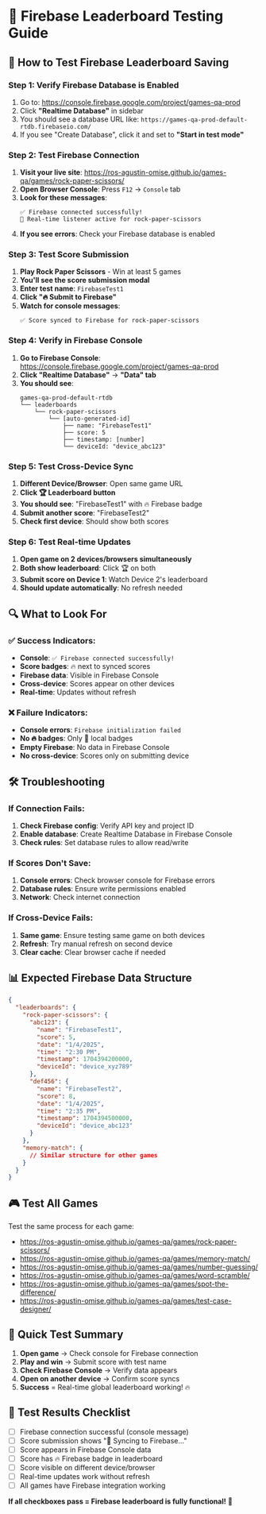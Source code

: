# 🧪 Firebase Leaderboard Testing Guide

## 🎯 **How to Test Firebase Leaderboard Saving**

### **Step 1: Verify Firebase Database is Enabled**
1. Go to: https://console.firebase.google.com/project/games-qa-prod
2. Click **"Realtime Database"** in sidebar
3. You should see a database URL like: `https://games-qa-prod-default-rtdb.firebaseio.com/`
4. If you see "Create Database", click it and set to **"Start in test mode"**

### **Step 2: Test Firebase Connection**
1. **Visit your live site**: https://ros-agustin-omise.github.io/games-qa/games/rock-paper-scissors/
2. **Open Browser Console**: Press `F12` → `Console` tab
3. **Look for these messages**:
   ```
   ✅ Firebase connected successfully!
   🔄 Real-time listener active for rock-paper-scissors
   ```
4. **If you see errors**: Check your Firebase database is enabled

### **Step 3: Test Score Submission**
1. **Play Rock Paper Scissors** - Win at least 5 games
2. **You'll see the score submission modal**
3. **Enter test name**: `FirebaseTest1`
4. **Click "🔥 Submit to Firebase"**
5. **Watch for console messages**:
   ```
   ✅ Score synced to Firebase for rock-paper-scissors
   ```

### **Step 4: Verify in Firebase Console**
1. **Go to Firebase Console**: https://console.firebase.google.com/project/games-qa-prod
2. **Click "Realtime Database"** → **"Data" tab**
3. **You should see**:
   ```
   games-qa-prod-default-rtdb
   └── leaderboards
       └── rock-paper-scissors
           └── [auto-generated-id]
               ├── name: "FirebaseTest1"
               ├── score: 5
               ├── timestamp: [number]
               └── deviceId: "device_abc123"
   ```

### **Step 5: Test Cross-Device Sync**
1. **Different Device/Browser**: Open same game URL
2. **Click 🏆 Leaderboard button**
3. **You should see**: "FirebaseTest1" with 🔥 Firebase badge
4. **Submit another score**: "FirebaseTest2"
5. **Check first device**: Should show both scores

### **Step 6: Test Real-time Updates**
1. **Open game on 2 devices/browsers simultaneously**
2. **Both show leaderboard**: Click 🏆 on both
3. **Submit score on Device 1**: Watch Device 2's leaderboard
4. **Should update automatically**: No refresh needed

## 🔍 **What to Look For**

### **✅ Success Indicators:**
- **Console**: `✅ Firebase connected successfully!`
- **Score badges**: 🔥 next to synced scores
- **Firebase data**: Visible in Firebase Console
- **Cross-device**: Scores appear on other devices
- **Real-time**: Updates without refresh

### **❌ Failure Indicators:**
- **Console errors**: `Firebase initialization failed`
- **No 🔥 badges**: Only 📱 local badges
- **Empty Firebase**: No data in Firebase Console
- **No cross-device**: Scores only on submitting device

## 🛠️ **Troubleshooting**

### **If Connection Fails:**
1. **Check Firebase config**: Verify API key and project ID
2. **Enable database**: Create Realtime Database in Firebase Console
3. **Check rules**: Set database rules to allow read/write

### **If Scores Don't Save:**
1. **Console errors**: Check browser console for Firebase errors
2. **Database rules**: Ensure write permissions enabled
3. **Network**: Check internet connection

### **If Cross-Device Fails:**
1. **Same game**: Ensure testing same game on both devices
2. **Refresh**: Try manual refresh on second device
3. **Clear cache**: Clear browser cache if needed

## 📊 **Expected Firebase Data Structure**

```json
{
  "leaderboards": {
    "rock-paper-scissors": {
      "abc123": {
        "name": "FirebaseTest1",
        "score": 5,
        "date": "1/4/2025",
        "time": "2:30 PM",
        "timestamp": 1704394200000,
        "deviceId": "device_xyz789"
      },
      "def456": {
        "name": "FirebaseTest2", 
        "score": 8,
        "date": "1/4/2025",
        "time": "2:35 PM",
        "timestamp": 1704394500000,
        "deviceId": "device_abc123"
      }
    },
    "memory-match": {
      // Similar structure for other games
    }
  }
}
```

## 🎮 **Test All Games**

Test the same process for each game:
- https://ros-agustin-omise.github.io/games-qa/games/rock-paper-scissors/
- https://ros-agustin-omise.github.io/games-qa/games/memory-match/
- https://ros-agustin-omise.github.io/games-qa/games/number-guessing/
- https://ros-agustin-omise.github.io/games-qa/games/word-scramble/
- https://ros-agustin-omise.github.io/games-qa/games/spot-the-difference/
- https://ros-agustin-omise.github.io/games-qa/games/test-case-designer/

## 🚀 **Quick Test Summary**

1. **Open game** → Check console for Firebase connection
2. **Play and win** → Submit score with test name
3. **Check Firebase Console** → Verify data appears
4. **Open on another device** → Confirm score syncs
5. **Success** = Real-time global leaderboard working! 🔥

## 📝 **Test Results Checklist**

- [ ] Firebase connection successful (console message)
- [ ] Score submission shows "🔄 Syncing to Firebase..."
- [ ] Score appears in Firebase Console data
- [ ] Score has 🔥 Firebase badge in leaderboard
- [ ] Score visible on different device/browser
- [ ] Real-time updates work without refresh
- [ ] All games have Firebase integration working

**If all checkboxes pass = Firebase leaderboard is fully functional!** 🎉